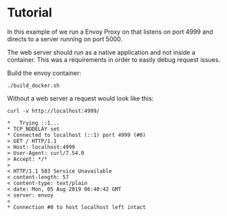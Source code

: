 # Tutorial

In this example of we run a Envoy Proxy on that listens on port 4999 and directs to a server running on port 5000.
 
 The web server should run as a native application and not inside a container. This was a requirements in order to easily debug request issues.

Build the envoy container:

```
./build_docker.sh
``` 

Without a web server a request would look like this:

```
curl -v http://localhost:4999/

*   Trying ::1...
* TCP_NODELAY set
* Connected to localhost (::1) port 4999 (#0)
> GET / HTTP/1.1
> Host: localhost:4999
> User-Agent: curl/7.54.0
> Accept: */*
>
< HTTP/1.1 503 Service Unavailable
< content-length: 57
< content-type: text/plain
< date: Mon, 05 Aug 2019 06:40:42 GMT
< server: envoy
<
* Connection #0 to host localhost left intact
```






